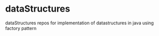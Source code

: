 # dataStructures
dataStructures repos for implementation of datastructures in java using factory pattern
